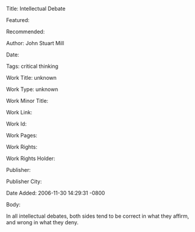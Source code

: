 Title: Intellectual Debate

Featured: 

Recommended: 

Author: John Stuart Mill

Date: 

Tags: critical thinking

Work Title: unknown

Work Type: unknown

Work Minor Title:  

Work Link: 

Work Id:  

Work Pages:  

Work Rights:  

Work Rights Holder:  

Publisher:  

Publisher City:  

Date Added: 2006-11-30 14:29:31 -0800

Body:

In all intellectual debates, both sides tend to be correct in what they affirm, and wrong in what they deny.


